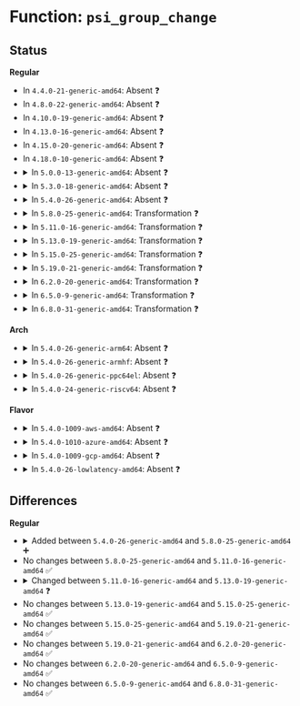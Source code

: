# Function: <code>psi_group_change</code>

## Status
<b>Regular</b>
<ul>
<li>
In <code>4.4.0-21-generic-amd64</code>: Absent ❓
</li>
<li>
In <code>4.8.0-22-generic-amd64</code>: Absent ❓
</li>
<li>
In <code>4.10.0-19-generic-amd64</code>: Absent ❓
</li>
<li>
In <code>4.13.0-16-generic-amd64</code>: Absent ❓
</li>
<li>
In <code>4.15.0-20-generic-amd64</code>: Absent ❓
</li>
<li>
In <code>4.18.0-10-generic-amd64</code>: Absent ❓
</li>
<li>
<details>
<summary>In <code>5.0.0-13-generic-amd64</code>: Absent ❓</summary>

```json
{
  "name": "psi_group_change",
  "collision_type": "Unique Static",
  "inline_type": "Full",
  "funcs": [
    {
      "addr": 18446744071579825559,
      "name": "psi_group_change",
      "external": false,
      "loc": "kernel/sched/psi.c:446",
      "file": "kernel/sched/psi.c",
      "inline": "not declared, inlined",
      "caller_inline": [
        "kernel/sched/psi.c:psi_task_change"
      ],
      "caller_func": []
    }
  ],
  "symbols": []
}
```
</details>
</li>
<li>
<details>
<summary>In <code>5.3.0-18-generic-amd64</code>: Absent ❓</summary>

```json
{
  "name": "psi_group_change",
  "collision_type": "Unique Static",
  "inline_type": "Full",
  "funcs": [
    {
      "addr": 18446744071579855144,
      "name": "psi_group_change",
      "external": false,
      "loc": "kernel/sched/psi.c:671",
      "file": "kernel/sched/psi.c",
      "inline": "not declared, inlined",
      "caller_inline": [
        "kernel/sched/psi.c:psi_task_change"
      ],
      "caller_func": []
    }
  ],
  "symbols": []
}
```
</details>
</li>
<li>
<details>
<summary>In <code>5.4.0-26-generic-amd64</code>: Absent ❓</summary>

```json
{
  "name": "psi_group_change",
  "collision_type": "Unique Static",
  "inline_type": "Full",
  "funcs": [
    {
      "addr": 18446744071579903672,
      "name": "psi_group_change",
      "external": false,
      "loc": "kernel/sched/psi.c:672",
      "file": "kernel/sched/psi.c",
      "inline": "not declared, inlined",
      "caller_inline": [
        "kernel/sched/psi.c:psi_task_change"
      ],
      "caller_func": []
    }
  ],
  "symbols": []
}
```
</details>
</li>
<li>
<details>
<summary>In <code>5.8.0-25-generic-amd64</code>: Transformation ❓</summary>

```c
void psi_group_change(struct psi_group * group, int cpu, unsigned int clear, unsigned int set, bool wake_clock)
```

```json
{
  "name": "psi_group_change",
  "collision_type": "Unique Static",
  "inline_type": "No",
  "funcs": [
    {
      "addr": 0,
      "name": "psi_group_change",
      "external": false,
      "loc": "kernel/sched/psi.c:672",
      "file": "kernel/sched/psi.c",
      "inline": "seen, unknown",
      "caller_inline": [],
      "caller_func": [
        "kernel/sched/psi.c:psi_task_switch",
        "kernel/sched/psi.c:psi_task_switch",
        "kernel/sched/psi.c:psi_task_change"
      ]
    }
  ],
  "symbols": [
    {
      "addr": 18446744071579947584,
      "name": "psi_group_change",
      "section": ".text",
      "bind": "STB_LOCAL",
      "size": 489
    },
    {
      "addr": 18446744071579951016,
      "name": "psi_group_change.cold",
      "section": ".text",
      "bind": "STB_LOCAL",
      "size": 80
    }
  ]
}
```
</details>
</li>
<li>
<details>
<summary>In <code>5.11.0-16-generic-amd64</code>: Transformation ❓</summary>

```c
void psi_group_change(struct psi_group * group, int cpu, unsigned int clear, unsigned int set, bool wake_clock)
```

```json
{
  "name": "psi_group_change",
  "collision_type": "Unique Static",
  "inline_type": "No",
  "funcs": [
    {
      "addr": 0,
      "name": "psi_group_change",
      "external": false,
      "loc": "kernel/sched/psi.c:688",
      "file": "kernel/sched/psi.c",
      "inline": "seen, unknown",
      "caller_inline": [],
      "caller_func": [
        "kernel/sched/psi.c:psi_task_switch",
        "kernel/sched/psi.c:psi_task_switch",
        "kernel/sched/psi.c:psi_task_change"
      ]
    }
  ],
  "symbols": [
    {
      "addr": 18446744071579935296,
      "name": "psi_group_change",
      "section": ".text",
      "bind": "STB_LOCAL",
      "size": 550
    },
    {
      "addr": 18446744071591290969,
      "name": "psi_group_change.cold",
      "section": ".text",
      "bind": "STB_LOCAL",
      "size": 80
    }
  ]
}
```
</details>
</li>
<li>
<details>
<summary>In <code>5.13.0-19-generic-amd64</code>: Transformation ❓</summary>

```c
void psi_group_change(struct psi_group * group, int cpu, unsigned int clear, unsigned int set, u64 now, bool wake_clock)
```

```json
{
  "name": "psi_group_change",
  "collision_type": "Unique Static",
  "inline_type": "No",
  "funcs": [
    {
      "addr": 0,
      "name": "psi_group_change",
      "external": false,
      "loc": "kernel/sched/psi.c:680",
      "file": "kernel/sched/psi.c",
      "inline": "seen, unknown",
      "caller_inline": [],
      "caller_func": [
        "kernel/sched/psi.c:psi_task_switch",
        "kernel/sched/psi.c:psi_task_switch",
        "kernel/sched/psi.c:psi_task_switch",
        "kernel/sched/psi.c:psi_task_change"
      ]
    }
  ],
  "symbols": [
    {
      "addr": 18446744071579942320,
      "name": "psi_group_change",
      "section": ".text",
      "bind": "STB_LOCAL",
      "size": 708
    },
    {
      "addr": 18446744071591234049,
      "name": "psi_group_change.cold",
      "section": ".text",
      "bind": "STB_LOCAL",
      "size": 73
    }
  ]
}
```
</details>
</li>
<li>
<details>
<summary>In <code>5.15.0-25-generic-amd64</code>: Transformation ❓</summary>

```c
void psi_group_change(struct psi_group * group, int cpu, unsigned int clear, unsigned int set, u64 now, bool wake_clock)
```

```json
{
  "name": "psi_group_change",
  "collision_type": "Unique Static",
  "inline_type": "No",
  "funcs": [
    {
      "addr": 0,
      "name": "psi_group_change",
      "external": false,
      "loc": "kernel/sched/psi.c:691",
      "file": "kernel/sched/psi.c",
      "inline": "seen, unknown",
      "caller_inline": [],
      "caller_func": [
        "kernel/sched/psi.c:psi_task_switch",
        "kernel/sched/psi.c:psi_task_switch",
        "kernel/sched/psi.c:psi_task_switch",
        "kernel/sched/psi.c:psi_task_change",
        "kernel/sched/psi.c:psi_task_change"
      ]
    }
  ],
  "symbols": [
    {
      "addr": 18446744071580068432,
      "name": "psi_group_change",
      "section": ".text",
      "bind": "STB_LOCAL",
      "size": 1037
    },
    {
      "addr": 18446744071592121415,
      "name": "psi_group_change.cold",
      "section": ".text",
      "bind": "STB_LOCAL",
      "size": 272
    }
  ]
}
```
</details>
</li>
<li>
<details>
<summary>In <code>5.19.0-21-generic-amd64</code>: Transformation ❓</summary>

```c
void psi_group_change(struct psi_group * group, int cpu, unsigned int clear, unsigned int set, u64 now, bool wake_clock)
```

```json
{
  "name": "psi_group_change",
  "collision_type": "Unique Static",
  "inline_type": "No",
  "funcs": [
    {
      "addr": 0,
      "name": "psi_group_change",
      "external": false,
      "loc": "kernel/sched/psi.c:690",
      "file": "kernel/sched/build_utility.c",
      "inline": "seen, unknown",
      "caller_inline": [],
      "caller_func": [
        "kernel/sched/build_utility.c:psi_task_switch",
        "kernel/sched/build_utility.c:psi_task_switch",
        "kernel/sched/build_utility.c:psi_task_switch",
        "kernel/sched/build_utility.c:psi_task_change",
        "kernel/sched/build_utility.c:psi_task_change"
      ]
    }
  ],
  "symbols": [
    {
      "addr": 18446744071580153408,
      "name": "psi_group_change",
      "section": ".text",
      "bind": "STB_LOCAL",
      "size": 1117
    },
    {
      "addr": 18446744071593881948,
      "name": "psi_group_change.cold",
      "section": ".text",
      "bind": "STB_LOCAL",
      "size": 484
    }
  ]
}
```
</details>
</li>
<li>
<details>
<summary>In <code>6.2.0-20-generic-amd64</code>: Transformation ❓</summary>

```c
void psi_group_change(struct psi_group * group, int cpu, unsigned int clear, unsigned int set, u64 now, bool wake_clock)
```

```json
{
  "name": "psi_group_change",
  "collision_type": "Unique Static",
  "inline_type": "No",
  "funcs": [
    {
      "addr": 0,
      "name": "psi_group_change",
      "external": false,
      "loc": "kernel/sched/psi.c:755",
      "file": "kernel/sched/build_utility.c",
      "inline": "seen, unknown",
      "caller_inline": [],
      "caller_func": [
        "kernel/sched/build_utility.c:psi_cgroup_restart",
        "kernel/sched/build_utility.c:psi_task_switch",
        "kernel/sched/build_utility.c:psi_task_switch",
        "kernel/sched/build_utility.c:psi_task_switch",
        "kernel/sched/build_utility.c:psi_task_change"
      ]
    }
  ],
  "symbols": [
    {
      "addr": 18446744071580328192,
      "name": "psi_group_change",
      "section": ".text",
      "bind": "STB_LOCAL",
      "size": 1321
    },
    {
      "addr": 18446744071595981949,
      "name": "psi_group_change.cold",
      "section": ".text",
      "bind": "STB_LOCAL",
      "size": 347
    }
  ]
}
```
</details>
</li>
<li>
<details>
<summary>In <code>6.5.0-9-generic-amd64</code>: Transformation ❓</summary>

```c
void psi_group_change(struct psi_group * group, int cpu, unsigned int clear, unsigned int set, u64 now, bool wake_clock)
```

```json
{
  "name": "psi_group_change",
  "collision_type": "Unique Static",
  "inline_type": "No",
  "funcs": [
    {
      "addr": 0,
      "name": "psi_group_change",
      "external": false,
      "loc": "kernel/sched/psi.c:778",
      "file": "kernel/sched/build_utility.c",
      "inline": "seen, unknown",
      "caller_inline": [],
      "caller_func": [
        "kernel/sched/build_utility.c:psi_cgroup_restart",
        "kernel/sched/build_utility.c:psi_task_switch",
        "kernel/sched/build_utility.c:psi_task_switch",
        "kernel/sched/build_utility.c:psi_task_switch",
        "kernel/sched/build_utility.c:psi_task_change"
      ]
    }
  ],
  "symbols": [
    {
      "addr": 18446744071580395504,
      "name": "psi_group_change",
      "section": ".text",
      "bind": "STB_LOCAL",
      "size": 1357
    },
    {
      "addr": 18446744071596500146,
      "name": "psi_group_change.cold",
      "section": ".text",
      "bind": "STB_LOCAL",
      "size": 160
    }
  ]
}
```
</details>
</li>
<li>
<details>
<summary>In <code>6.8.0-31-generic-amd64</code>: Transformation ❓</summary>

```c
void psi_group_change(struct psi_group * group, int cpu, unsigned int clear, unsigned int set, u64 now, bool wake_clock)
```

```json
{
  "name": "psi_group_change",
  "collision_type": "Unique Static",
  "inline_type": "No",
  "funcs": [
    {
      "addr": 0,
      "name": "psi_group_change",
      "external": false,
      "loc": "kernel/sched/psi.c:767",
      "file": "kernel/sched/build_utility.c",
      "inline": "seen, unknown",
      "caller_inline": [],
      "caller_func": [
        "kernel/sched/build_utility.c:psi_cgroup_restart",
        "kernel/sched/build_utility.c:psi_task_switch",
        "kernel/sched/build_utility.c:psi_task_switch",
        "kernel/sched/build_utility.c:psi_task_switch",
        "kernel/sched/build_utility.c:psi_task_change"
      ]
    }
  ],
  "symbols": [
    {
      "addr": 18446744071580451360,
      "name": "psi_group_change",
      "section": ".text",
      "bind": "STB_LOCAL",
      "size": 1357
    },
    {
      "addr": 18446744071597397511,
      "name": "psi_group_change.cold",
      "section": ".text",
      "bind": "STB_LOCAL",
      "size": 160
    }
  ]
}
```
</details>
</li>
</ul>
<b>Arch</b>
<ul>
<li>
<details>
<summary>In <code>5.4.0-26-generic-arm64</code>: Absent ❓</summary>

```json
{
  "name": "psi_group_change",
  "collision_type": "Unique Static",
  "inline_type": "Full",
  "funcs": [
    {
      "addr": 18446603336491103092,
      "name": "psi_group_change",
      "external": false,
      "loc": "kernel/sched/psi.c:672",
      "file": "kernel/sched/psi.c",
      "inline": "not declared, inlined",
      "caller_inline": [
        "kernel/sched/psi.c:psi_task_change"
      ],
      "caller_func": []
    }
  ],
  "symbols": []
}
```
</details>
</li>
<li>
<details>
<summary>In <code>5.4.0-26-generic-armhf</code>: Absent ❓</summary>

```json
{
  "name": "psi_group_change",
  "collision_type": "Unique Static",
  "inline_type": "Full",
  "funcs": [
    {
      "addr": 3225108928,
      "name": "psi_group_change",
      "external": false,
      "loc": "kernel/sched/psi.c:672",
      "file": "kernel/sched/psi.c",
      "inline": "not declared, inlined",
      "caller_inline": [
        "kernel/sched/psi.c:psi_task_change"
      ],
      "caller_func": []
    }
  ],
  "symbols": []
}
```
</details>
</li>
<li>
<details>
<summary>In <code>5.4.0-26-generic-ppc64el</code>: Absent ❓</summary>

```json
{
  "name": "psi_group_change",
  "collision_type": "Unique Static",
  "inline_type": "Full",
  "funcs": [
    {
      "addr": 13835058055283994444,
      "name": "psi_group_change",
      "external": false,
      "loc": "kernel/sched/psi.c:672",
      "file": "kernel/sched/psi.c",
      "inline": "not declared, inlined",
      "caller_inline": [
        "kernel/sched/psi.c:psi_task_change"
      ],
      "caller_func": []
    }
  ],
  "symbols": []
}
```
</details>
</li>
<li>
<details>
<summary>In <code>5.4.0-24-generic-riscv64</code>: Absent ❓</summary>

```json
{
  "name": "psi_group_change",
  "collision_type": "Unique Static",
  "inline_type": "Full",
  "funcs": [
    {
      "addr": 18446743936271685990,
      "name": "psi_group_change",
      "external": false,
      "loc": "kernel/sched/psi.c:672",
      "file": "kernel/sched/psi.c",
      "inline": "not declared, inlined",
      "caller_inline": [
        "kernel/sched/psi.c:psi_task_change"
      ],
      "caller_func": []
    }
  ],
  "symbols": []
}
```
</details>
</li>
</ul>
<b>Flavor</b>
<ul>
<li>
<details>
<summary>In <code>5.4.0-1009-aws-amd64</code>: Absent ❓</summary>

```json
{
  "name": "psi_group_change",
  "collision_type": "Unique Static",
  "inline_type": "Full",
  "funcs": [
    {
      "addr": 18446744071579875784,
      "name": "psi_group_change",
      "external": false,
      "loc": "kernel/sched/psi.c:672",
      "file": "kernel/sched/psi.c",
      "inline": "not declared, inlined",
      "caller_inline": [
        "kernel/sched/psi.c:psi_task_change"
      ],
      "caller_func": []
    }
  ],
  "symbols": []
}
```
</details>
</li>
<li>
<details>
<summary>In <code>5.4.0-1010-azure-amd64</code>: Absent ❓</summary>

```json
{
  "name": "psi_group_change",
  "collision_type": "Unique Static",
  "inline_type": "Full",
  "funcs": [
    {
      "addr": 18446744071579810792,
      "name": "psi_group_change",
      "external": false,
      "loc": "kernel/sched/psi.c:672",
      "file": "kernel/sched/psi.c",
      "inline": "not declared, inlined",
      "caller_inline": [
        "kernel/sched/psi.c:psi_task_change"
      ],
      "caller_func": []
    }
  ],
  "symbols": []
}
```
</details>
</li>
<li>
<details>
<summary>In <code>5.4.0-1009-gcp-amd64</code>: Absent ❓</summary>

```json
{
  "name": "psi_group_change",
  "collision_type": "Unique Static",
  "inline_type": "Full",
  "funcs": [
    {
      "addr": 18446744071579863944,
      "name": "psi_group_change",
      "external": false,
      "loc": "kernel/sched/psi.c:672",
      "file": "kernel/sched/psi.c",
      "inline": "not declared, inlined",
      "caller_inline": [
        "kernel/sched/psi.c:psi_task_change"
      ],
      "caller_func": []
    }
  ],
  "symbols": []
}
```
</details>
</li>
<li>
<details>
<summary>In <code>5.4.0-26-lowlatency-amd64</code>: Absent ❓</summary>

```json
{
  "name": "psi_group_change",
  "collision_type": "Unique Static",
  "inline_type": "Full",
  "funcs": [
    {
      "addr": 18446744071579909336,
      "name": "psi_group_change",
      "external": false,
      "loc": "kernel/sched/psi.c:672",
      "file": "kernel/sched/psi.c",
      "inline": "not declared, inlined",
      "caller_inline": [
        "kernel/sched/psi.c:psi_task_change"
      ],
      "caller_func": []
    }
  ],
  "symbols": []
}
```
</details>
</li>
</ul>

## Differences
<b>Regular</b>
<ul>
<li>
<details>
<summary>Added between <code>5.4.0-26-generic-amd64</code> and <code>5.8.0-25-generic-amd64</code> ➕</summary>

```c
void psi_group_change(struct psi_group * group, int cpu, unsigned int clear, unsigned int set, bool wake_clock)
```
</details>
</li>
<li>
No changes between <code>5.8.0-25-generic-amd64</code> and <code>5.11.0-16-generic-amd64</code> ✅
</li>
<li>
<details>
<summary>Changed between <code>5.11.0-16-generic-amd64</code> and <code>5.13.0-19-generic-amd64</code> ❓</summary>
<ul>
<li>
<b>Param added. </b>
<code>u64 now</code>
</li>
<li>
<b>Param reordered. </b>
<code>group, cpu, clear, set, wake_clock</code> ➡️ <code>group, cpu, clear, set, now, wake_clock</code>
</li>
</ul>
</details>
</li>
<li>
No changes between <code>5.13.0-19-generic-amd64</code> and <code>5.15.0-25-generic-amd64</code> ✅
</li>
<li>
No changes between <code>5.15.0-25-generic-amd64</code> and <code>5.19.0-21-generic-amd64</code> ✅
</li>
<li>
No changes between <code>5.19.0-21-generic-amd64</code> and <code>6.2.0-20-generic-amd64</code> ✅
</li>
<li>
No changes between <code>6.2.0-20-generic-amd64</code> and <code>6.5.0-9-generic-amd64</code> ✅
</li>
<li>
No changes between <code>6.5.0-9-generic-amd64</code> and <code>6.8.0-31-generic-amd64</code> ✅
</li>
</ul>
